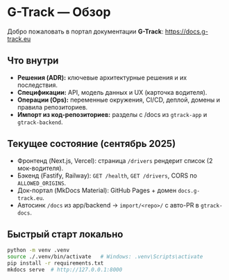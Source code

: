 # G-Track — Обзор

Добро пожаловать в портал документации **G-Track**: https://docs.g-track.eu

## Что внутри
- **Решения (ADR):** ключевые архитектурные решения и их последствия.
- **Спецификации:** API, модель данных и UX (карточка водителя).
- **Операции (Ops):** переменные окружения, CI/CD, деплой, домены и правила репозиториев.
- **Импорт из код-репозиториев:** разделы с /docs из `gtrack-app` и `gtrack-backend`.

## Текущее состояние (сентябрь 2025)
- Фронтенд (Next.js, Vercel): страница `/drivers` рендерит список (2 мок-водителя).
- Бэкенд (Fastify, Railway): `GET /health`, `GET /drivers`, CORS по `ALLOWED_ORIGINS`.
- Док-портал (MkDocs Material): GitHub Pages + домен `docs.g-track.eu`.
- Автосинк `/docs` из app/backend → `import/<repo>/` с авто-PR в `gtrack-docs`.

## Быстрый старт локально
```bash
python -m venv .venv
source ./.venv/bin/activate   # Windows: .venv\Scripts\activate
pip install -r requirements.txt
mkdocs serve  # http://127.0.0.1:8000
```
